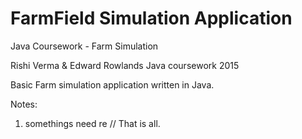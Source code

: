 # FarmField Simulation Application


Java Coursework - Farm Simulation


Rishi Verma & Edward Rowlands Java coursework 2015


Basic Farm simulation application written in Java.



Notes: 
1) somethings need re
// That is all.
